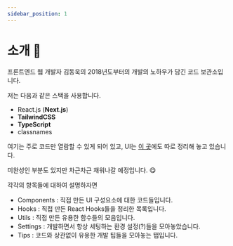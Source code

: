 ```yaml
---
sidebar_position: 1
---
```


# 소개 👋

프론트엔드 웹 개발자 김동욱의 2018년도부터의 개발의 노하우가 담긴 코드 보관소입니다.

저는 다음과 같은 스택을 사용합니다.

- React.js (**Next.js**)
- **TailwindCSS**
- **TypeScript**
- classnames

여기는 주로 코드만 열람할 수 있게 되어 있고, UI는 [이 곳](https://components.kidow.me)에도 따로 정리해 놓고 있습니다.

미완성인 부분도 있지만 차근차근 채워나갈 예정입니다. 😋

각각의 항목들에 대하여 설명하자면

- Components : 직접 만든 UI 구성요소에 대한 코드들입니다.
- Hooks : 직접 만든 React Hooks들을 정리한 목록입니다.
- Utils : 직접 만든 유용한 함수들의 모음입니다.
- Settings : 개발하면서 항상 세팅하는 환경 설정(?)들을 모아놓았습니다.
- Tips : 코드와 상관없이 유용한 개발 팁들을 모아놓는 탭입니다.
